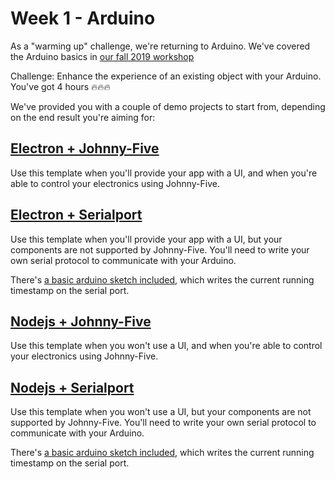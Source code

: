 # Week 1 - Arduino

As a "warming up" challenge, we're returning to Arduino. We've covered the Arduino basics in [our fall 2019 workshop](https://github.com/devinekask/arduino-workshop-f19)

Challenge: Enhance the experience of an existing object with your Arduino. You've got 4 hours 🔥🔥🔥

We've provided you with a couple of demo projects to start from, depending on the end result you're aiming for:

## [Electron + Johnny-Five](projects/p01-electron-johnny-five)

Use this template when you'll provide your app with a UI, and when you're able to control your electronics using Johnny-Five. 

## [Electron + Serialport](projects/p02-electron-serialport)

Use this template when you'll provide your app with a UI, but your components are not supported by Johnny-Five. You'll need to write your own serial protocol to communicate with your Arduino.

There's [a basic arduino sketch included](projects/p02-electron-serialport/sketch_serial_write), which writes the current running timestamp on the serial port.

## [Nodejs + Johnny-Five](projects/p03-nodejs-johnny-five)

Use this template when you won't use a UI, and when you're able to control your electronics using Johnny-Five. 

## [Nodejs + Serialport](projects/p04-nodejs-serialport)

Use this template when you won't use a UI, but your components are not supported by Johnny-Five. You'll need to write your own serial protocol to communicate with your Arduino.

There's [a basic arduino sketch included](projects/p04-nodejs-serialport/sketch_serial_write), which writes the current running timestamp on the serial port.
